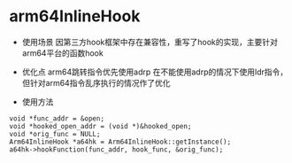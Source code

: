 # arm64InlineHook
- 使用场景
  因第三方hook框架中存在兼容性，重写了hook的实现，主要针对arm64平台的函数hook
- 优化点
  arm64跳转指令优先使用adrp
  在不能使用adrp的情况下使用ldr指令，但针对arm64指令乱序执行的情况作了优化

- 使用方法
```
void *func_addr = &open;
void *hooked_open_addr = (void *)&hooked_open;
void *orig_func = NULL;
Arm64InlineHook *a64hk = Arm64InlineHook::getInstance();
a64hk->hookFunction(func_addr, hook_func, &orig_func);
```
